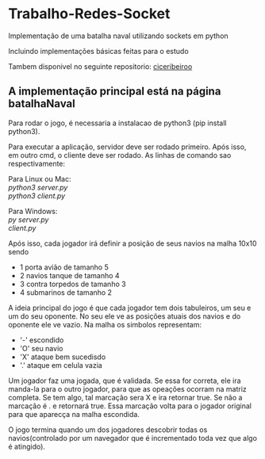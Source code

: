 # Trabalho-Redes-Socket
Implementação de uma batalha naval utilizando sockets em python

Incluindo implementações básicas feitas para o estudo

Tambem disponivel no seguinte repositorio: [ciceribeiroo](https://github.com/ciceribeiroo/Trabalho-Redes-Socket) 

## A implementação principal está na página batalhaNaval
Para rodar o jogo, é necessaria a instalacao de python3 (pip install python3).

Para executar a aplicação, servidor deve ser rodado primeiro. Após isso, em outro cmd, o cliente deve ser rodado. As linhas de comando sao respectivamente:

Para Linux ou Mac: <br> 
*python3 server.py*<br>
*python3 client.py* <br>

Para Windows: <br>
*py server.py*<br>
*client.py*<br>

Após isso, cada jogador irá definir a posição de seus navios na malha 10x10 sendo
  - 1 porta avião de tamanho 5
  - 2 navios tanque de tamanho 4
  - 3 contra torpedos de tamanho 3
  - 4 submarinos de tamanho 2

A ideia principal do jogo é que cada jogador tem dois tabuleiros, um seu e um do seu oponente. No seu ele ve as posições atuais dos navios e do oponente ele ve vazio. Na malha os simbolos representam:
  - '-' escondido
  - 'O' seu navio
  - 'X' ataque bem sucedisdo
  - '.' ataque em celula vazia
  
Um jogador faz uma jogada, que é validada. Se essa for correta, ele ira manda-la para o outro jogador, para que as opeações ocorram na matriz completa. Se tem algo, tal marcação sera X e ira retornar true. Se não a marcação é . e retornará true.  Essa marcação volta para o jogador original para que aparecça na malha escondida.

O jogo termina quando um dos jogadores descobrir todas os navios(controlado por um navegador que é incrementado toda vez que algo é atingido).
